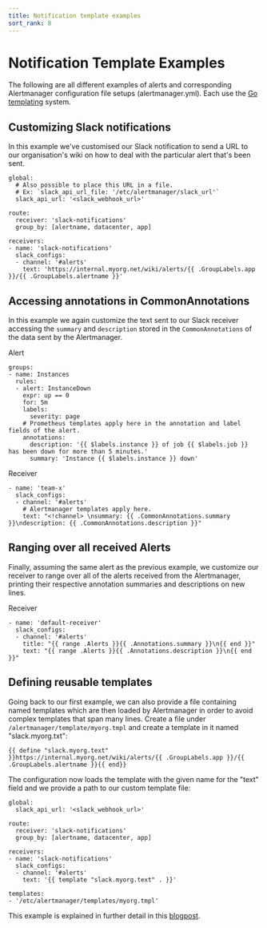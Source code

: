 ```yaml
---
title: Notification template examples
sort_rank: 8
---
```

# Notification Template Examples

The following are all different examples of alerts and corresponding Alertmanager configuration file setups (alertmanager.yml).
Each use the [Go templating](http://golang.org/pkg/text/template/) system.

## Customizing Slack notifications

In this example we've customised our Slack notification to send a URL to our organisation's wiki on how to deal with the particular alert that's been sent.

```
global:
  # Also possible to place this URL in a file.
  # Ex: `slack_api_url_file: '/etc/alertmanager/slack_url'`
  slack_api_url: '<slack_webhook_url>'

route:
  receiver: 'slack-notifications'
  group_by: [alertname, datacenter, app]

receivers:
- name: 'slack-notifications'
  slack_configs:
  - channel: '#alerts'
    text: 'https://internal.myorg.net/wiki/alerts/{{ .GroupLabels.app }}/{{ .GroupLabels.alertname }}'
```

## Accessing annotations in CommonAnnotations

In this example we again customize the text sent to our Slack receiver accessing the `summary` and `description` stored in the `CommonAnnotations` of the data sent by the Alertmanager.

Alert

```
groups:
- name: Instances
  rules:
  - alert: InstanceDown
    expr: up == 0
    for: 5m
    labels:
      severity: page
    # Prometheus templates apply here in the annotation and label fields of the alert.
    annotations:
      description: '{{ $labels.instance }} of job {{ $labels.job }} has been down for more than 5 minutes.'
      summary: 'Instance {{ $labels.instance }} down'
```

Receiver

```
- name: 'team-x'
  slack_configs:
  - channel: '#alerts'
    # Alertmanager templates apply here.
    text: "<!channel> \nsummary: {{ .CommonAnnotations.summary }}\ndescription: {{ .CommonAnnotations.description }}"
```

## Ranging over all received Alerts

Finally, assuming the same alert as the previous example, we customize our receiver to range over all of the alerts received from the Alertmanager, printing their respective annotation summaries and descriptions on new lines.

Receiver

```
- name: 'default-receiver'
  slack_configs:
  - channel: '#alerts'
    title: "{{ range .Alerts }}{{ .Annotations.summary }}\n{{ end }}"
    text: "{{ range .Alerts }}{{ .Annotations.description }}\n{{ end }}"
```

## Defining reusable templates

Going back to our first example, we can also provide a file containing named templates which are then loaded by Alertmanager in order to avoid complex templates that span many lines.
Create a file under `/alertmanager/template/myorg.tmpl` and create a template in it named "slack.myorg.txt":

```
{{ define "slack.myorg.text" }}https://internal.myorg.net/wiki/alerts/{{ .GroupLabels.app }}/{{ .GroupLabels.alertname }}{{ end}}
```

The configuration now loads the template with the given name for the "text" field and we provide a path to our custom template file:

```
global:
  slack_api_url: '<slack_webhook_url>'

route:
  receiver: 'slack-notifications'
  group_by: [alertname, datacenter, app]

receivers:
- name: 'slack-notifications'
  slack_configs:
  - channel: '#alerts'
    text: '{{ template "slack.myorg.text" . }}'

templates:
- '/etc/alertmanager/templates/myorg.tmpl'
```

This example is explained in further detail in this [blogpost](https://prometheus.io/blog/2016/03/03/custom-alertmanager-templates/).
